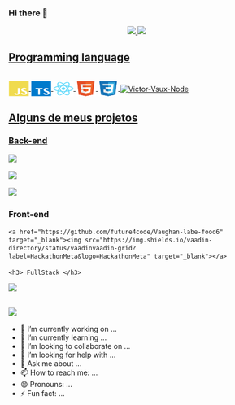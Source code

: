 ### Hi there 👋

<div align="center">
  <a href="https://github.com/Vsux17">
  <img height="180em" src="https://github-readme-stats.vercel.app/api?username=Vsux17&show_icons=true&theme=dracula&include_all_commits=true&count_private=true"/>
  <img height="180em" src="https://github-readme-stats.vercel.app/api/top-langs/?username=Vsux17&layout=compact&langs_count=7&theme=dracula"/>
</div>
  
  
 ## Programming language
<div style="display: inline_block"><br>
  <img align="center" alt="Victor-Vsux-Js" height="30" width="40" src="https://raw.githubusercontent.com/devicons/devicon/master/icons/javascript/javascript-plain.svg">
  <img align="center" alt="Victor-Vsux-Ts" height="30" width="40" src="https://raw.githubusercontent.com/devicons/devicon/master/icons/typescript/typescript-plain.svg">
  <img align="center" alt="Victor-Vsux-React" height="30" width="40" src="https://raw.githubusercontent.com/devicons/devicon/master/icons/react/react-original.svg">
  <img align="center" alt="Victor-Vsux-HTML" height="30" width="40" src="https://raw.githubusercontent.com/devicons/devicon/master/icons/html5/html5-original.svg">
  <img align="center" alt="Victor-Vsux-CSS" height="30" width="40" src="https://raw.githubusercontent.com/devicons/devicon/master/icons/css3/css3-original.svg">
  <img align="center" alt="Victor-Vsux-Node" height="30" width="40" src="https://cdn.jsdelivr.net/gh/devicons/devicon/icons/nodejs/nodejs-original.svg">
  
 
  </div>
  

 <h2> Alguns de meus projetos </h2>
  <h3> Back-end </h3>
    <a href="https://github.com/future4code/Vaughan-LAMA1" target="_blank"><img src="https://img.shields.io/vaadin-directory/status/vaadinvaadin-grid?label=Labenu%20Music%20Awards" target="_blank"></a> 
  
   <a href="https://github.com/future4code/Vaughan-labenu-system9" target="_blank"><img src="https://img.shields.io/vaadin-directory/status/vaadinvaadin-grid?label=Labenu%20System" target="_blank"></a> 
  
  <a href="https://gitlab.com/graziellemcm/hackathonmeta" target="_blank"><img src="https://img.shields.io/vaadin-directory/status/vaadinvaadin-grid?label=Labenu%20System" target="_blank"></a> 
  
  <h3> Front-end </h3>
  
    <a href="https://github.com/future4code/Vaughan-labe-food6" target="_blank"><img src="https://img.shields.io/vaadin-directory/status/vaadinvaadin-grid?label=HackathonMeta&logo=HackathonMeta" target="_blank"></a> 
  
    <h3> FullStack </h3>
  
   <a href="https://github.com/future4code/Vaughan-labe-food6" target="_blank"><img src="https://img.shields.io/vaadin-directory/status/vaadinvaadin-grid?label=HackathonMeta&logo=HackathonMeta" target="_blank"></a> 

   
 
<div> 
  <h2>                          </h2>


  <a href="https://www.linkedin.com/in/victor-simões-b97547175/" target="_blank"><img src="https://img.shields.io/badge/-LinkedIn-%230077B5?style=for-the-badge&logo=linkedin&logoColor=white" target="_blank"></a> 
 
<!--   ![Snake animation](https://https://github.com/Vsux17/Vsux17/blob/output/github-contribution-grid-snake.svg) -->
 
</div>


- 🔭 I’m currently working on ...
- 🌱 I’m currently learning ...
- 👯 I’m looking to collaborate on ...
- 🤔 I’m looking for help with ...
- 💬 Ask me about ...
- 📫 How to reach me: ...
- 😄 Pronouns: ...
- ⚡ Fun fact: ...

